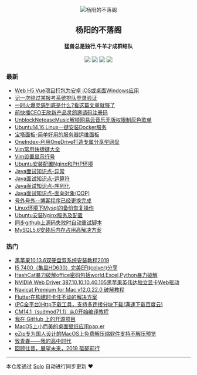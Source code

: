 <p align="center"><img alt="杨阳的不落阁" src="http://149.129.58.119/favicon.ico"></p><h2 align="center">
杨阳的不落阁
</h2>

<h4 align="center">猛兽总是独行,牛羊才成群结队</h4>
<p align="center"><a title="杨阳的不落阁" target="_blank" href="https://github.com/Funnyrz/solo-blog"><img src="https://img.shields.io/github/last-commit/Funnyrz/solo-blog.svg?style=flat-square&color=FF9900"></a>
<a title="GitHub repo size in bytes" target="_blank" href="https://github.com/Funnyrz/solo-blog"><img src="https://img.shields.io/github/repo-size/Funnyrz/solo-blog.svg?style=flat-square"></a>
<a title="Solo Version" target="_blank" href="https://github.com/b3log/solo/releases"><img src="https://img.shields.io/badge/solo-3.6.3-f1e05a.svg?style=flat-square&color=blueviolet"></a>
<a title="Hits" target="_blank" href="https://github.com/b3log/hits"><img src="https://hits.b3log.org/Funnyrz/solo-blog.svg"></a></p>

### 最新

* [Web H5 Vue项目打包为安卓 iOS或桌面Windows应用](http://zxacn.com/articles/2019/09/18/1568779039385.html)
* [记一次绕过某报考系统排队登录验证](http://zxacn.com/articles/2019/09/06/1567764637853.html)
* [一时火爆灵鸽到底是什么?看这篇文章就够了](http://zxacn.com/articles/2019/08/28/1566987045440.html)
* [前快播CEO王欣新产品灵鸽邀请码注册码](http://zxacn.com/articles/2019/08/28/1566982844804.html)
* [UnblockNeteaseMusic解锁网易云音乐无版权限制灰色歌单](http://zxacn.com/articles/2019/08/28/1566965869612.html)
* [Ubuntu14,16,Linux一键安装Docker服务](http://zxacn.com/articles/2019/08/27/1566880504868.html)
* [宝塔面板-简单好用的服务器运维面板](http://zxacn.com/articles/2019/08/23/1566555607610.html)
* [OneIndex-利用OneDrive打造专属分享型网盘](http://zxacn.com/articles/2019/08/23/1566554988304.html)
* [Vim常用快捷键大全](http://zxacn.com/articles/2019/08/23/1566553844199.html)
* [Vim设置显示行号](http://zxacn.com/articles/2019/08/23/1566553601605.html)
* [Ubuntu安装配置Nginx和PHP环境](http://zxacn.com/articles/2019/08/23/1566551548746.html)
* [Java面试知识点-异常](http://zxacn.com/articles/2019/08/12/1565600028937.html)
* [Java面试知识点-运算符](http://zxacn.com/articles/2019/08/12/1565599972046.html)
* [Java面试知识点-序列化](http://zxacn.com/articles/2019/08/12/1565599879861.html)
* [Java面试知识点-面向对象(OOP)](http://zxacn.com/articles/2019/08/12/1565599579950.html)
* [号外号外--博客程序已经更换完成](http://zxacn.com/articles/2019/08/02/1564730738040.html)
* [Linux环境下Mysql的备份恢复操作](http://zxacn.com/articles/2019/08/02/1564730220016.html)
* [Ubuntu安装Nginx服务及配置](http://zxacn.com/articles/2019/08/02/1564730132747.html)
* [同步github上源码失败时自动重试脚本](http://zxacn.com/articles/2019/08/02/1564730051837.html)
* [MySQL5.6安装后内存占用高解决方案](http://zxacn.com/articles/2019/08/02/1564729999649.html)

### 热门

* [黑苹果10.13.6双硬盘双系统安装教程2019](http://zxacn.com/articles/2019/08/02/1564717450462.html)
* [I5 7400（集显HD630）完美EFI(colver)分享](http://zxacn.com/articles/2019/08/02/1564729027155.html)
* [HashCat暴力破解office密码包括world,Excel,Python暴力破解](http://zxacn.com/articles/2019/08/02/1564729501559.html)
* [NVIDIA Web Driver 387.10.10.10.40.105黑苹果英伟达独立显卡Web驱动](http://zxacn.com/articles/2019/08/02/1564728666939.html)
* [Navicat Premium for Mac v12.0.22.0 破解教程](http://zxacn.com/articles/2019/08/02/1564728498238.html)
* [Flutter在构建时卡住不动的解决方案](http://zxacn.com/articles/2019/08/02/1564729818249.html)
* [(PC全平台)Http下载工具，支持多连接分块下载(满速下载百度云)](http://zxacn.com/articles/2019/08/02/1564729741128.html)
* [CM14.1（sudmod71.1）从0开始编译教程](http://zxacn.com/articles/2019/08/02/1564729967975.html)
* [我在 GitHub 上的开源项目](http://zxacn.com/my-github-repos)
* [MacOS上小而美的桌面壁纸应用pap.er](http://zxacn.com/articles/2019/08/02/1564728832918.html)
* [eZip专为国人设计的MacOS上免费解压缩软件支持不解压预览](http://zxacn.com/articles/2019/08/02/1564728932551.html)
* [致青春——我的高中时代](http://zxacn.com/articles/2019/08/02/1564729884769.html)
* [回顾往昔，展望未来，2019 砥砺前行](http://zxacn.com/articles/2019/08/02/1564729940199.html)



---

本仓库通过 [Solo](https://github.com/b3log/solo) 自动进行同步更新 ❤️ 